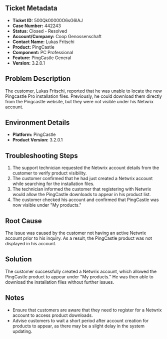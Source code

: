 ## Ticket Metadata
- **Ticket ID:** 500Qk00000O6sG6IAJ
- **Case Number:** 442243
- **Status:** Closed - Resolved
- **Account/Company:** Coop Genossenschaft
- **Contact Name:** Lukas Fritschi
- **Product:** PingCastle
- **Component:** PC Professional
- **Feature:** PingCastle General
- **Version:** 3.2.0.1

## Problem Description
The customer, Lukas Fritschi, reported that he was unable to locate the new Pingcastle Pro installation files. Previously, he could download them directly from the Pingcastle website, but they were not visible under his Netwrix account.

## Environment Details
- **Platform:** PingCastle
- **Product Version:** 3.2.0.1

## Troubleshooting Steps
1. The support technician requested the Netwrix account details from the customer to verify product visibility.
2. The customer confirmed that he had just created a Netwrix account while searching for the installation files.
3. The technician informed the customer that registering with Netwrix would allow the PingCastle downloads to appear in his product list.
4. The customer checked his account and confirmed that PingCastle was now visible under "My products."

## Root Cause
The issue was caused by the customer not having an active Netwrix account prior to his inquiry. As a result, the PingCastle product was not displayed in his account.

## Solution
The customer successfully created a Netwrix account, which allowed the PingCastle product to appear under "My products." He was then able to download the installation files without further issues.

## Notes
- Ensure that customers are aware that they need to register for a Netwrix account to access product downloads.
- Advise customers to wait a short period after account creation for products to appear, as there may be a slight delay in the system updating.